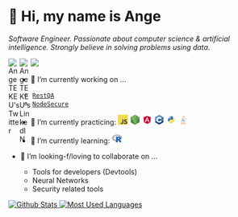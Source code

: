 # 👋 Hi, my name is Ange

<p><em>Software Engineer. Passionate about computer science & artificial intelligence. Strongly believe in solving problems using data.</p></em>

<a href="https://twitter.com/TekeuAnge">
  <img align="left" alt="Ange TEKEU's Twitter" width="22px" src="https://raw.githubusercontent.com/peterthehan/peterthehan/master/assets/twitter.svg" />
</a>
<a href="https://www.linkedin.com/in/ange-tekeu/">
  <img align="left" alt="Ange TEKEU's LinkedIN" width="22px" src="https://raw.githubusercontent.com/peterthehan/peterthehan/master/assets/linkedin.svg" />
</a>

![](https://visitor-badge.glitch.me/badge?page_id=tekeuange23.tekeuange23)

- 🔭 I’m currently working on ...
  - [`RestQA`](https://github.com/restqa)
  - [`NodeSecure`](https://github.com/NodeSecure)

- 💪 I’m currently practicing:
<code><img height="20" src="https://raw.githubusercontent.com/github/explore/80688e429a7d4ef2fca1e82350fe8e3517d3494d/topics/javascript/javascript.png"></code>
<code><img height="20" src="https://raw.githubusercontent.com/github/explore/80688e429a7d4ef2fca1e82350fe8e3517d3494d/topics/nodejs/nodejs.png"></code>
<code><img height="20" src="https://raw.githubusercontent.com/github/explore/80688e429a7d4ef2fca1e82350fe8e3517d3494d/topics/angular/angular.png"></code>
<code><img height="20" src="https://raw.githubusercontent.com/github/explore/80688e429a7d4ef2fca1e82350fe8e3517d3494d/topics/cpp/cpp.png"></code>
<code><img height="20" src="https://raw.githubusercontent.com/github/explore/80688e429a7d4ef2fca1e82350fe8e3517d3494d/topics/python/python.png"></code>
<code><img height="20" src="https://raw.githubusercontent.com/github/explore/80688e429a7d4ef2fca1e82350fe8e3517d3494d/topics/java/java.png"></code>

- 🌱 I’m currently learning: 
<code><img height="20" src="https://raw.githubusercontent.com/github/explore/80688e429a7d4ef2fca1e82350fe8e3517d3494d/topics/r/r.png"></code>
 
- 👯 I’m looking-f/loving to collaborate on ...
  - Tools for developers (Devtools)
  - Neural Networks
  - Security related tools

<!-- 
[![trophy](https://github-profile-trophy.vercel.app/?username=tekeuange23&theme=onedark)](https://github.com/tekeuange23) 
<p>&nbsp;<img align="center" src="https://github-readme-stats.vercel.app/api?username=tekeuange23&show_icons=true&locale=en" alt="tekeuange23" /></p>
-->

<!-- <p align="center"> -->
<p>
  <a href="https://github.com/tekeuange23">
    <img alt="Github Stats" height="180em" src="https://github-readme-stats.vercel.app/api?username=tekeuange23&show_icons=true&include_all_commits=true&count_private=true&cache_seconds=86400&theme=gotham" />
    <img alt="Most Used Languages" height="180em" src="https://github-readme-stats.vercel.app/api/top-langs/?username=tekeuange23&cache_seconds=86400&layout=compact&theme=gotham&langs_count=8&count_private=true&hide=html" />
  </a>
</p>

